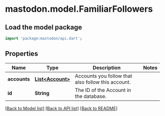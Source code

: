 # mastodon.model.FamiliarFollowers

## Load the model package
```dart
import 'package:mastodon/api.dart';
```

## Properties
Name | Type | Description | Notes
------------ | ------------- | ------------- | -------------
**accounts** | [**List&lt;Account&gt;**](Account.md) | Accounts you follow that also follow this account. | 
**id** | **String** | The ID of the Account in the database. | 

[[Back to Model list]](../README.md#documentation-for-models) [[Back to API list]](../README.md#documentation-for-api-endpoints) [[Back to README]](../README.md)


